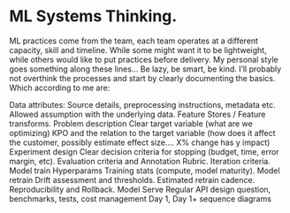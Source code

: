 # ML Systems Thinking.

ML practices come from the team, each team operates at a different capacity, skill and timeline. While some might want it to be lightweight, while others would like to put practices before delivery. 
My personal style goes something along these lines… Be lazy, be smart, be kind. I’ll probably not overthink the processes and start by clearly documenting the basics. Which according to me are:

Data attributes:
	Source details, preprocessing instructions, metadata etc.
	Allowed assumption with the underlying data. 
	Feature Stores / Feature transforms.
Problem description
	Clear target variable (what are we optimizing)
	KPO and the relation to the target variable (how does it affect the customer, possibly estimate effect size…. X% change has y impact)
Experiment design 
	Clear decision criteria for stopping (budget, time, error margin, etc).
	Evaluation criteria and Annotation Rubric.
	Iteration criteria.
Model train
	Hyperparams
	Training stats (compute, model maturity).
Model retrain
	Drift assessment and thresholds.
	Estimated retrain cadence.
	Reproducibility and Rollback.
Model Serve
	Regular API design question, benchmarks, tests, cost management
	Day 1, Day 1+ sequence diagrams
